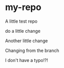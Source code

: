 # my-repo
A little test repo

do a little change

Another little change

Changing from the branch

I don't have a typo!?!